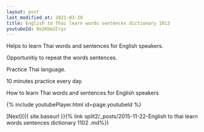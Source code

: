 ```yaml
---
layout: post
last_modified_at: 2021-03-29
title: English to Thai learn words sentences dictionary 1013 
youtubeId: 8e2Kbb2Cryc
---
```

 
 
Helps to learn Thai words and sentences for English speakers.

Opportunitiy to repeat the words sentences. 

Practice Thai language. 
 
10 minutes practice every day. 
 
How to learn Thai words and sentences for English speakers 
 
{% include youtubePlayer.html id=page.youtubeId %}
 
 
[Next]({{ site.baseurl }}{% link  split2/_posts/2015-11-22-English to thai learn words sentences dictionary 1102 .md%})
 
